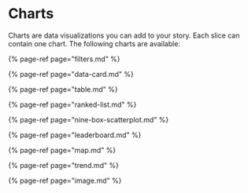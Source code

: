 # Charts

Charts are data visualizations you can add to your story. Each slice can contain one chart. The following charts are available:

{% page-ref page="filters.md" %}

{% page-ref page="data-card.md" %}

{% page-ref page="table.md" %}

{% page-ref page="ranked-list.md" %}

{% page-ref page="nine-box-scatterplot.md" %}

{% page-ref page="leaderboard.md" %}

{% page-ref page="map.md" %}

{% page-ref page="trend.md" %}

{% page-ref page="image.md" %}


